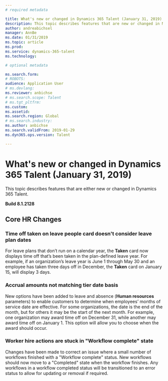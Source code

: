 ```yaml
---
# required metadata

title: What's new or changed in Dynamics 365 Talent (January 31, 2019)
description: This topic describes features that are new or changed in Microsoft Dynamics 365 Talent.
author: andreabichsel
manager: AnnBe
ms.date: 01/31/2019
ms.topic: article
ms.prod: 
ms.service: dynamics-365-talent
ms.technology: 

# optional metadata

ms.search.form: 
# ROBOTS: 
audience: Application User
# ms.devlang: 
ms.reviewer: anbichse
# ms.search.scope: Talent
# ms.tgt_pltfrm: 
ms.custom: 
ms.assetid: 
ms.search.region: Global
# ms.search.industry: 
ms.author: anbichse
ms.search.validFrom: 2019-01-29
ms.dyn365.ops.version: Talent

---
```

# What's new or changed in Dynamics 365 Talent (January 31, 2019)

This topic describes features that are either new or changed in Dynamics 365 Talent.

**Build 8.1.2128**

## Core HR Changes

### Time off taken on leave people card doesn't consider leave plan dates
For leave plans that don’t run on a calendar year, the **Taken** card now displays time off that’s been taken in the plan-defined leave year. For example, if an organization’s leave year is June 1 through May 30 and an employee has taken three days off in December, the **Taken** card on January 15, will display 3 days. 

### Accrual amounts not matching tier date basis
New options have been added to leave and absence (**Human resources** parameters) to enable customers to determine when employees’ months of service date are effective. For some organizations, the date is the end of the month, but for others it may be the start of the next month. For example, one organization may award time off on December 31, while another may award time off on January 1. This option will allow you to choose when the award should occur. 

### Worker hire actions are stuck in "Workflow complete" state
Changes have been made to correct an issue where a small number of workflows finished with a "Workflow complete" status. New workflows should now move to a "Completed" state when the workflow finishes. Any workflows in a workflow completed status will be transitioned to an error status to allow for updating or removal if required. 
